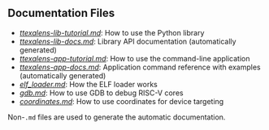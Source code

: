 ## Documentation Files

- [*ttexalens-lib-tutorial.md*](ttexalens-lib-tutorial.md): How to use the Python library
- [*ttexalens-lib-docs.md*](ttexalens-lib-docs.md): Library API documentation (automatically generated)
- [*ttexalens-app-tutorial.md*](ttexalens-app-tutorial.md): How to use the command-line application
- [*ttexalens-app-docs.md*](ttexalens-app-docs.md): Application command reference with examples (automatically generated)
- [*elf_loader.md*](elf_loader.md): How the ELF loader works
- [*gdb.md*](gdb.md): How to use GDB to debug RISC-V cores
- [*coordinates.md*](coordinates.md): How to use coordinates for device targeting

Non-`.md` files are used to generate the automatic documentation.
